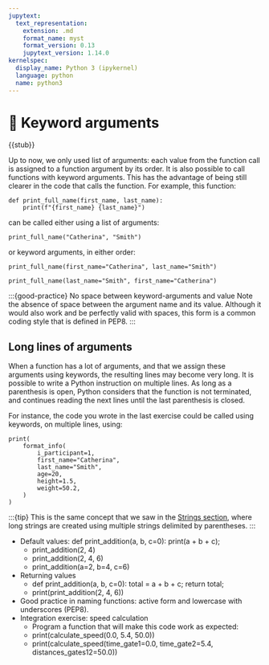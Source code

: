 ```yaml
---
jupytext:
  text_representation:
    extension: .md
    format_name: myst
    format_version: 0.13
    jupytext_version: 1.14.0
kernelspec:
  display_name: Python 3 (ipykernel)
  language: python
  name: python3
---
```


# 🚧 Keyword arguments

{{stub}}

Up to now, we only used list of arguments: each value from the function call is assigned to a function argument by its order. It is also possible to call functions with keyword arguments. This has the advantage of being still clearer in the code that calls the function. For example, this function:

```{code-cell}
def print_full_name(first_name, last_name):
    print(f"{first_name} {last_name}")
```

can be called either using a list of arguments:

```{code-cell}
print_full_name("Catherina", "Smith")
```

or keyword arguments, in either order:

```{code-cell}
print_full_name(first_name="Catherina", last_name="Smith")
```

```{code-cell}
print_full_name(last_name="Smith", first_name="Catherina")
```

:::{good-practice} No space between keyword-arguments and value
Note the absence of space between the argument name and its value. Although it would also work and be perfectly valid with spaces, this form is a common coding style that is defined in PEP8. 
:::

## Long lines of arguments

When a function has a lot of arguments, and that we assign these arguments using keywords, the resulting lines may become very long. It is possible to write a Python instruction on multiple lines. As long as a parenthesis is open, Python considers that the function is not terminated, and continues reading the next lines until the last parenthesis is closed.

For instance, the code you wrote in the last exercise could be called using keywords, on multiple lines, using:

```{code-cell}
print(
    format_info(
        i_participant=1,
        first_name="Catherina",
        last_name="Smith",
        age=20,
        height=1.5,
        weight=50.2,
    )
)
```

:::{tip}
This is the same concept that we saw in the [Strings section](python_strings.md), where long strings are created using multiple strings delimited by parentheses.
:::

- Default values: def print_addition(a, b, c=0): print(a + b + c);
    - print_addition(2, 4)
    - print_addition(2, 4, 6)
    - print_addition(a=2, b=4, c=6)
- Returning values
    - def print_addition(a, b, c=0): total = a + b + c; return total;
    - print(print_addition(2, 4, 6))
- Good practice in naming functions: active form and lowercase with underscores (PEP8).
- Integration exercise: speed calculation
    - Program a function that will make this code work as expected:
    - print(calculate_speed(0.0, 5.4, 50.0))
    - print(calculate_speed(time_gate1=0.0, time_gate2=5.4, distances_gates12=50.0))